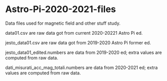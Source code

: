 # Astro-Pi-2020-2021-files
Data files used for magnetic field and other stuff study.

data01.csv are raw data got from current 2020-20221 Astro Pi ed.

jesto_data01.csv are raw data got from 2019-2020 Astro Pi former ed.

jesto_data01_edited.numbers are data from 2019-2020 ed; extra values are computed from raw data.

dati_misurati_acc_mag_totali.numbers are data from 2020-2021 ed; extra values are computed from raw data.
